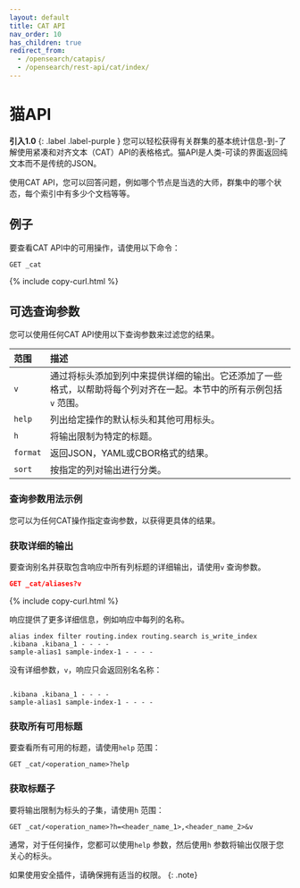 ```yaml
---
layout: default
title: CAT API
nav_order: 10
has_children: true
redirect_from:
  - /opensearch/catapis/
  - /opensearch/rest-api/cat/index/
---
```


# 猫API
**引入1.0**
{: .label .label-purple }
您可以轻松获得有关群集的基本统计信息-到-了解使用紧凑和对齐文本（CAT）API的表格格式。猫API是人类-可读的界面返回纯文本而不是传统的JSON。

使用CAT API，您可以回答问题，例如哪个节点是当选的大师，群集中的哪个状态，每个索引中有多少个文档等等。

## 例子

要查看CAT API中的可用操作，请使用以下命令：

```
GET _cat
```
{% include copy-curl.html %}

## 可选查询参数

您可以使用任何CAT API使用以下查询参数来过滤您的结果。

范围| 描述
:--- | :--- |
`v` |  通过将标头添加到列中来提供详细的输出。它还添加了一些格式，以帮助将每个列对齐在一起。本节中的所有示例包括`v` 范围。
`help` | 列出给定操作的默认标头和其他可用标头。
`h`  |  将输出限制为特定的标题。
`format` |  返回JSON，YAML或CBOR格式的结果。
`sort` | 按指定的列对输出进行分类。

### 查询参数用法示例

您可以为任何CAT操作指定查询参数，以获得更具体的结果。

### 获取详细的输出

要查询别名并获取包含响应中所有列标题的详细输出，请使用`v` 查询参数。

```json
GET _cat/aliases?v
```
{% include copy-curl.html %}

响应提供了更多详细信息，例如响应中每列的名称。

```
alias index filter routing.index routing.search is_write_index
.kibana .kibana_1 - - - -
sample-alias1 sample-index-1 - - - -
```
没有详细参数，`v`，响应只会返回别名名称：

```

.kibana .kibana_1 - - - -
sample-alias1 sample-index-1 - - - -
```

### 获取所有可用标题

要查看所有可用的标题，请使用`help` 范围：

```
GET _cat/<operation_name>?help
```

### 获取标题子

要将输出限制为标头的子集，请使用`h` 范围：

```
GET _cat/<operation_name>?h=<header_name_1>,<header_name_2>&v
```

通常，对于任何操作，您都可以使用`help` 参数，然后使用`h` 参数将输出仅限于您关心的标头。

如果使用安全插件，请确保拥有适当的权限。
{: .note}

